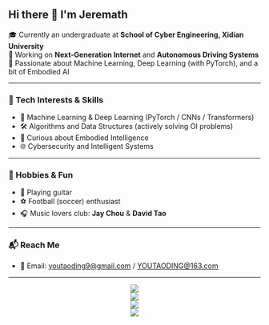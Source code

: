 ## Hi there 👋 I'm Jeremath

🎓 Currently an undergraduate at **School of Cyber Engineering, Xidian University**  
🚀 Working on **Next-Generation Internet** and **Autonomous Driving Systems**  
🤖 Passionate about Machine Learning, Deep Learning (with PyTorch), and a bit of Embodied AI  

---

### 🧠 Tech Interests & Skills
- 🔬 Machine Learning & Deep Learning (PyTorch / CNNs / Transformers)
- 🛠️ Algorithms and Data Structures (actively solving OI problems)
- 🧩 Curious about Embodied Intelligence
- 🌐 Cybersecurity and Intelligent Systems

---

### 🎵 Hobbies & Fun
- 🎸 Playing guitar  
- ⚽ Football (soccer) enthusiast  
- 🎧 Music lovers club: **Jay Chou** & **David Tao**

---

### 📬 Reach Me
- 📧 Email: youtaoding9@gmail.com / YOUTAODING@163.com  

---

<div align="center">
  <img src="https://github-readme-stats.vercel.app/api?username=Jeremath&show_icons=true&theme=tokyonight" />
</div>

<div align="center">
  <img src="https://github-readme-stats.vercel.app/api/top-langs/?username=Jeremath" />
</div>

<div align="center">
  <img src="https://github-readme-streak-stats.herokuapp.com/?user=Jeremath" />
</div>

<div align="center">
  <img src="https://github-readme-activity-graph.vercel.app/graph?username=Jeremath&theme=xcode" />
</div>

<!--
- 🔭 I’m currently working on ...
- 🌱 I’m currently learning ...
- 👯 I’m looking to collaborate on ...
- 🤔 I’m looking for help with ...
- 💬 Ask me about ...
- 📫 How to reach me: ...
- 😄 Pronouns: ...
- ⚡ Fun fact: ...
-->
